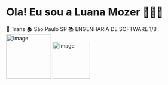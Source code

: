 # Ola! Eu sou a Luana Mozer 🙋🏼‍♀️
🌈 Trans
🏠 São Paulo SP
📚 ENGENHARIA DE SOFTWARE 1/8
  <img width="120" height="120" alt="Image" src="https://github.com/user-attachments/assets/fd5070f2-3589-4343-b6ee-17c619712b89" />
  <img width="100" height="100" alt="Image" src="https://github.com/user-attachments/assets/326ca6e7-b68d-4337-a8cd-56c52da60fae" />


